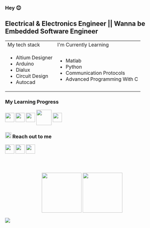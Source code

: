 ### Hey :blush:

## Electrical & Electronics Engineer || Wanna be Embedded Software Engineer

[Linkedin]: https://www.linkedin.com/in/-ayberk/
[E-mail]:  mailto:kenan.ayberk@hotmail.com
[Instagram]: https://www.instagram.com/kenanayberkozkan/
[Edabit]: https://edabit.com/user/rC8JBCi29XdaCYchk
[Hackerrank]: https://www.hackerrank.com/kenan_ayberk
[Sololearn]: https://www.sololearn.com/profile/6206230
[Udemy]: https://www.udemy.com/user/kenan-ayberk-ozkan/
[Patika]: https://app.patika.dev/zeftron

<table>
    <tr>
        <td>My tech stack</td>
        <td >I'm Currently Learning</td>
    </tr>
    <tr>
        <td align ="left">
            <ul>
                <li>
                    Altium Designer
                </li>
                <li>
                    Arduino
                </li>
                <li>
                    Dialux
                </li>
                <li>
                    Circuit Design
                </li>
                <li>
                    Autocad
                </li>
            </ul>
        </td>
        <td>
            <ul>
                <li>
                    Matlab
                </li>
                <li>
                    Python
                </li>
                <li>
                    Communication Protocols
                </li>
                <li>
                    Advanced Programming With C
                </li>
            </ul>
        </td>
    </tr>
</table>

### My Learning Progress
[<img width="30" src="https://www.svgrepo.com/show/402059/letter-e.svg" align="center"/>][Edabit]
[<img width="30" src="https://www.svgrepo.com/show/306171/hackerrank.svg" align="center"/>][Hackerrank]
[<img width="30" src="https://seeklogo.com/images/S/sololearn-logo-98C11BA785-seeklogo.com.png" align="center"/>][Sololearn]
[<img width="50" src="https://global-uploads.webflow.com/6097e0eca1e87557da031fef/609859a191abe5d64b17fed3_Patika%20logo.png" align="center"/>][Patika]
[<img width="30" src="https://www.vectorlogo.zone/logos/udemy/udemy-icon.svg" align="center"/>][Udemy]

### <img width="20" src="https://www.svgrepo.com/show/324660/dialog-chat-message-mail-email-letter-envelope.svg"/> Reach out to me
[<img width="30" src="https://www.svgrepo.com/show/138936/linkedin.svg" align="center"/>][Linkedin]
[<img width="30" src="https://www.svgrepo.com/show/190382/email-mail.svg" align="center"/>][E-mail]
[<img width="30" src="https://www.svgrepo.com/show/138884/instagram.svg" align="center"/>][Instagram]

<br />
<br />
<p align="center">
    <img height="130"
      src="https://github-readme-stats.vercel.app/api?username=AyberkOzkan&show_icons=true&theme=dracula&bg_color=21262D&hide=prs,issues,contribs&hide_border=true"
    />
    <img height="130"
      src="https://github-readme-stats.vercel.app/api/top-langs/?username=AyberkOzkan&layout=compact&theme=dracula&bg_color=21262D&hide_border=true"
    />    
  </p>
 <img src="https://komarev.com/ghpvc/?username=AyberkOzkan&color=blueviolet&style=plastic" align = "center"/>
  
  

  
